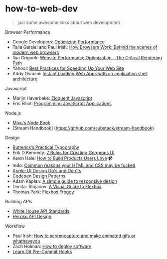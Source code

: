 # how-to-web-dev

> just some awesome links about web development

Browser Performance

* Google Developers: [Optimizing Performance](https://developers.google.com/web/fundamentals/performance/index?hl=en)
* Talia Garsiel and Paul Irish: [How Browsers Work: Behind the scenes of modern web browsers](http://www.html5rocks.com/en/tutorials/internals/howbrowserswork/#Introduction)
* Ilya Grigorik: [Website Performance Optimization - The Critical Rendering Path](https://www.udacity.com/course/ud884)
* Yahoo!: [Best Practices for Speeding Up Your Web Site](https://developer.yahoo.com/performance/rules.html)
* Addy Osmani: [Instant Loading Web Apps with an application shell architecture](https://medium.com/@addyosmani/instant-loading-web-apps-with-an-application-shell-architecture-7c0c2f10c73)

Javascript

* Marijn Haverbeke: [Eloquent Javascript](http://eloquentjavascript.net/)
* Eric Elliot: [Programming JavaScript Applications](https://ericelliottjs.com/product/programming-javascript-applications-paper-ebook-bundle/)

Node.js

* [Mixu's Node Book](http://book.mixu.net/node/)
* [Stream Handbook] (https://github.com/substack/stream-handbook)

Design

* [Butterick’s Practical Typography](http://practicaltypography.com/)
* Erik D Kennedy: [7 Rules for Creating Gorgeous UI](https://medium.com/@erikdkennedy/7-rules-for-creating-gorgeous-ui-part-1-559d4e805cda)
* Kevin Hale: [How to Build Products Users Love](http://startupclass.samaltman.com/courses/lec07/) :video_camera:
* mdo: [Common reasons your HTML and CSS may be fucked](https://github.com/mdo/wtf-html-css)
* [Apple: UI Design Do's and Don'ts](https://developer.apple.com/design/tips/)
* [Codepen Design Patterns](http://codepen.io/patterns)
* Adam Kaplan: [A simple guide to responsive design](http://adamkaplan.me/grid)
* Dimitar Stojanov: [A Visual Guide to Flexbox](https://scotch.io/tutorials/a-visual-guide-to-css3-flexbox-properties)
* Thomas Park: [Flexbox Froggy](http://flexboxfroggy.com/)

Building APIs

* [White House API Standards](https://github.com/WhiteHouse/api-standards)
* [Heroku API Design](https://github.com/interagent/http-api-design)

Workflow
* Paul Irish: [How to screencapture and make animated gifs or whathaveyou](https://gist.github.com/paulirish/b6cf161009af0708315c)
* Zach Holman: [How to deploy software](https://zachholman.com/posts/deploying-software)
* [Learn Git Pre-Commit Hooks](https://github.com/dwyl/learn-pre-commit)
